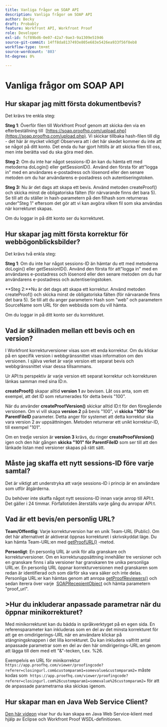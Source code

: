 ```yaml
---
title: Vanliga frågor om SOAP API
description: Vanliga frågor om SOAP API
author: Becky
draft: Probably
feature: Workfront API, Workfront Proof
role: Developer
exl-id: fcf89bd6-0e07-42a7-9ae3-9a1309e51946
source-git-commit: 14ff8da8137493e805e683e5426ea933f56f8eb8
workflow-type: tm+mt
source-wordcount: '803'
ht-degree: 0%

---
```


# Vanliga frågor om SOAP API

## Hur skapar jag mitt första dokumentbevis?

Det krävs tre enkla steg:

**Steg 1**: Överför filen till Workfront Proof genom att skicka den via en efterbeställning till  [https://soap.proofhq.com/upload.php](https://soap.proofhq.com/upload.php). Vi skickar tillbaka hash-filen till dig - det här är mycket viktigt! Observera att i det här skedet kommer du inte att se något på ditt konto. Det enda du har gjort hittills är att skicka filen till oss, men inte berätta vad du ska göra med den.

**Steg 2**: Om du inte har något sessions-ID än kan du hämta ett med metoderna doLogin() eller getSessionID(). Använd den första för att&quot;logga in&quot; med en användares e-postadress och lösenord eller den senare metoden om du har användarens e-postadress och autentiseringstoken.

**Steg 3:** Nu är det dags att skapa ett bevis. Använd metoden createProof() och skicka minst de obligatoriska fälten (för närvarande finns det bara 5). Se till att du ställer in hash-parametern på den filhash som returneras under&quot;Steg 1&quot; eftersom det gör att vi kan avgöra vilken fil som ska användas när korrekturet skapas.

Om du loggar in på ditt konto ser du korrekturet.

## Hur skapar jag mitt första korrektur för webbögonblicksbilder?

Det krävs två enkla steg:

**Steg 1**: Om du inte har något sessions-ID än hämtar du ett med metoderna doLogin() eller getSessionID(). Använd den första för att&quot;logga in&quot; med en användares e-postadress och lösenord eller den senare metoden om du har användarens e-postadress och autentiseringstoken.

**Steg 2:**Nu är det dags att skapa ett korrektur. Använd metoden createProof() och skicka minst de obligatoriska fälten (för närvarande finns det bara 5). Se till att du anger parametern Hash som &quot;web&quot; och parametern SourceName som URL för den webbsida som du vill hämta.

Om du loggar in på ditt konto ser du korrekturet.

## Vad är skillnaden mellan ett bevis och en version?

I Workfront korrekturversioner visas som ett enda korrektur. Om du klickar på en specifik version i webbgränssnittet visas information om den versionen. I själva verket är varje version ett separat bevis och webbgränssnittet visar dessa tillsammans.

Ur API:ts perspektiv är varje version ett separat korrektur och korrekturen länkas samman med sina ID:n.

**createProof()** skapar alltid **version 1** av bevisen. Låt oss anta, som ett exempel, att det ID som returnerades för detta bevis &quot;100&quot;.

När du använder **createProofVersion()** skickar alltid ID:t för den föregående versionen. Om vi vill skapa **version 2** på bevis &quot;100&quot;, vi **skicka &quot;100&quot; för ParentFileID** parameter. Detta anger för systemet att detta korrektur ska vara version 2 av uppsättningen. Metoden returnerar ett unikt korrektur-ID, till exempel &quot;101&quot;.

Om en tredje version är **version 3** krävs, du ringer **createProofVersion()** igen och den här gången **skicka &quot;101&quot; för ParentFileID** som ser till att den länkade listan med versioner skapas på rätt sätt.

## Måste jag skaffa ett nytt sessions-ID före varje samtal?

Det är viktigt att understryka att varje sessions-ID i princip är en användare som utför åtgärderna. 

Du behöver inte skaffa något nytt sessions-ID innan varje anrop till API:t. Det gäller i 24 timmar. Förfallotiden återställs varje gång du anropar API:t.

## Vad är ett bevis/en personlig URL?

**Team/Offentlig**: Varje korrekturversion har en unik Team-URL (Public). Om det här alternativet är aktiverat öppnas korrekturet i skrivskyddat läge. Du kan hämta Team-URL:en med [getProofURL()](http://api.proofhq.com/home/proofs/getproofurl) -metod.

**Personligt**: En personlig URL är unik för alla granskare och korrekturversioner. Om en korrekturuppsättning innehåller tre versioner och en granskare finns i alla versioner har granskaren tre unika personliga URL:er. En personlig URL öppnar korrekturversionen med granskaren som redan är identifierad och som därför ska vara säker och inte delas. Personliga URL:er kan hämtas genom att anropa [getProofReviewers()](http://api.proofhq.com/home/proofs/getproofreviewers) och sedan iterera över varje  [SOAPRecepientObject](http://api.proofhq.com/home/objects/soaprecipientobject) och hämta parametern &quot;proof_url&quot;.

## >Hur du inkluderar anpassade parametrar när du öppnar minikorrekturet?

Med minikorrekturet kan du bädda in språkverktyget på en egen sida. En referensparameter kan inkluderas som en del av det minsta korrekturet för att ge en omdirigerings-URL när en användare klickar på stängningsknappen i det lilla korrekturet. Du kan inkludera valfritt antal anpassade parametrar som en del av den här omdirigerings-URL:en genom att lägga till dem med ett &quot;&amp;&quot;-tecken, t.ex. %26.

Exempelvis en URL för minikorrektur
`https://app.proofhq.com/viewer/proofingcode?referer=closingurl.com&customparam1=somevalue&customparam2=` måste kodas som 
`https://app.proofhq.com/viewer/proofingcode?referer=closingurl.com%26customparam1=somevalue%26customparam2=` för att de anpassade parametrarna ska skickas igenom.

## Hur skapar man en Java Web Service Client?

[Den här videon](http://screencast.com/t/xsSNrqs5b) visar hur du kan skapa en Java Web Service-klient med hjälp av Eclipse och Workfront Proof WSDL-definitionen.

